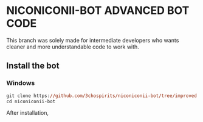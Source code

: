 # NICONICONII-BOT ADVANCED BOT CODE

This branch was solely made for intermediate developers who wants cleaner
and more understandable code to work with.

## Install the bot

### Windows

```ps
git clone https://github.com/3chospirits/niconiconii-bot/tree/improved niconiconii-bot
cd niconiconii-bot
```

After installation,
